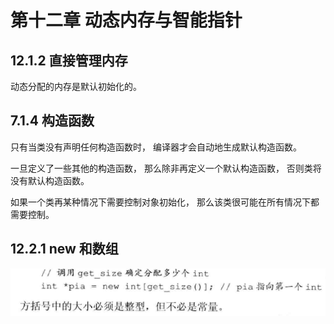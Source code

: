 # 第十二章 动态内存与智能指针

## 12.1.2 直接管理内存

动态分配的内存是默认初始化的。

## 7.1.4 构造函数

只有当类没有声明任何构造函数时， 编译器才会自动地生成默认构造函数。

一旦定义了一些其他的构造函数， 那么除非再定义一个默认构造函数， 否则类将没有默认构造函数。

如果一个类再某种情况下需要控制对象初始化， 那么该类很可能在所有情况下都需要控制。

## 12.2.1 new 和数组

![](./Snipaste_2019-04-19_15-52-46.png)